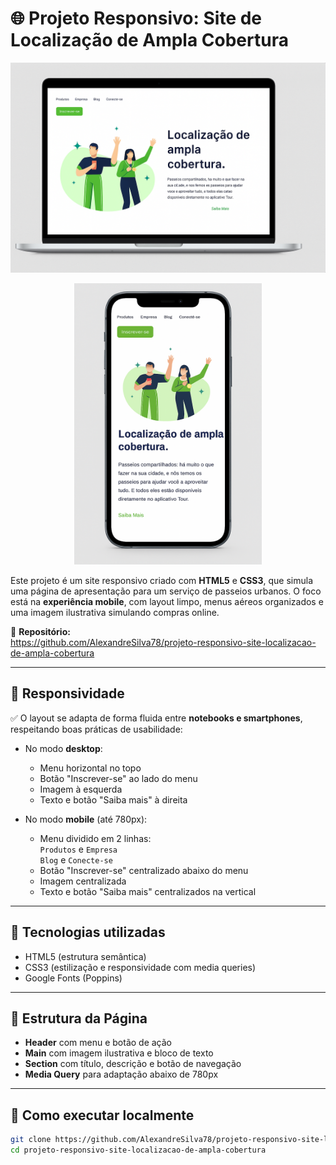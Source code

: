 # 🌐 Projeto Responsivo: Site de Localização de Ampla Cobertura

<p align="center">
  <img src="./notebook-preview.png.png" alt="Preview do projeto no notebook" width="600"/>
</p>

<p align="center">
  <img src="./mobile-preview.png.png" alt="Preview do projeto no celular" width="300"/>
</p>

Este projeto é um site responsivo criado com **HTML5** e **CSS3**, que simula uma página de apresentação para um serviço de passeios urbanos. O foco está na **experiência mobile**, com layout limpo, menus aéreos organizados e uma imagem ilustrativa simulando compras online.

🔗 **Repositório:**  
https://github.com/AlexandreSilva78/projeto-responsivo-site-localizacao-de-ampla-cobertura

---

## 📱 Responsividade

✅ O layout se adapta de forma fluida entre **notebooks e smartphones**, respeitando boas práticas de usabilidade:

- No modo **desktop**:
  - Menu horizontal no topo
  - Botão "Inscrever-se" ao lado do menu
  - Imagem à esquerda
  - Texto e botão "Saiba mais" à direita

- No modo **mobile** (até 780px):
  - Menu dividido em 2 linhas:  
    `Produtos` e `Empresa`  
    `Blog` e `Conecte-se`
  - Botão "Inscrever-se" centralizado abaixo do menu
  - Imagem centralizada
  - Texto e botão "Saiba mais" centralizados na vertical

---

## 🧪 Tecnologias utilizadas

- HTML5 (estrutura semântica)
- CSS3 (estilização e responsividade com media queries)
- Google Fonts (Poppins)

---

## 🧱 Estrutura da Página

- **Header** com menu e botão de ação
- **Main** com imagem ilustrativa e bloco de texto
- **Section** com título, descrição e botão de navegação
- **Media Query** para adaptação abaixo de 780px

---

## 🧰 Como executar localmente

```bash
git clone https://github.com/AlexandreSilva78/projeto-responsivo-site-localizacao-de-ampla-cobertura.git
cd projeto-responsivo-site-localizacao-de-ampla-cobertura
